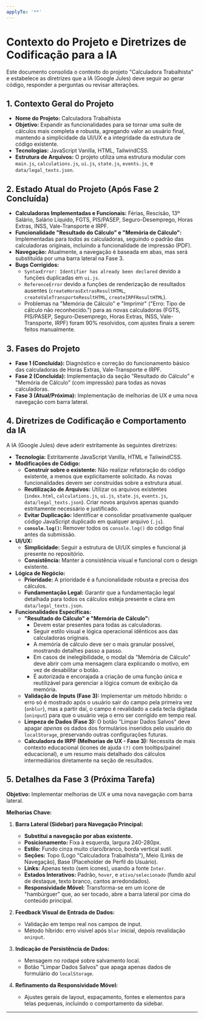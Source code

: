```yaml
---
applyTo: '**'
---
```

# Contexto do Projeto e Diretrizes de Codificação para a IA

Este documento consolida o contexto do projeto "Calculadora Trabalhista" e estabelece as diretrizes que a IA (Google Jules) deve seguir ao gerar código, responder a perguntas ou revisar alterações.

## 1. Contexto Geral do Projeto

*   **Nome do Projeto:** Calculadora Trabalhista
*   **Objetivo:** Expandir as funcionalidades para se tornar uma suíte de cálculos mais completa e robusta, agregando valor ao usuário final, mantendo a simplicidade da UI/UX e a integridade da estrutura de código existente.
*   **Tecnologias:** JavaScript Vanilla, HTML, TailwindCSS.
*   **Estrutura de Arquivos:** O projeto utiliza uma estrutura modular com `main.js`, `calculations.js`, `ui.js`, `state.js`, `events.js`, e `data/legal_texts.json`.

## 2. Estado Atual do Projeto (Após Fase 2 Concluída)

*   **Calculadoras Implementadas e Funcionais:** Férias, Rescisão, 13º Salário, Salário Líquido, FGTS, PIS/PASEP, Seguro-Desemprego, Horas Extras, INSS, Vale-Transporte e IRPF.
*   **Funcionalidade "Resultado do Cálculo" e "Memória de Cálculo":** Implementadas para *todas* as calculadoras, seguindo o padrão das calculadoras originais, incluindo a funcionalidade de impressão (PDF).
*   **Navegação:** Atualmente, a navegação é baseada em abas, mas será substituída por uma barra lateral na Fase 3.
*   **Bugs Corrigidos:**
    *   `SyntaxError: Identifier has already been declared` devido a funções duplicadas em `ui.js`.
    *   `ReferenceError` devido a funções de renderização de resultados ausentes (`createHorasExtrasResultHTML`, `createValeTransporteResultHTML`, `createIRPFResultHTML`).
    *   Problemas na "Memória de Cálculo" e "Imprimir" ("Erro: Tipo de cálculo não reconhecido.") para as novas calculadoras (FGTS, PIS/PASEP, Seguro-Desemprego, Horas Extras, INSS, Vale-Transporte, IRPF) foram 90% resolvidos, com ajustes finais a serem feitos manualmente.

## 3. Fases do Projeto

*   **Fase 1 (Concluída):** Diagnóstico e correção do funcionamento básico das calculadoras de Horas Extras, Vale-Transporte e IRPF.
*   **Fase 2 (Concluída):** Implementação da seção "Resultado do Cálculo" e "Memória de Cálculo" (com impressão) para todas as novas calculadoras.
*   **Fase 3 (Atual/Próxima):** Implementação de melhorias de UX e uma nova navegação com barra lateral.

## 4. Diretrizes de Codificação e Comportamento da IA

A IA (Google Jules) deve aderir estritamente às seguintes diretrizes:

*   **Tecnologia:** Estritamente JavaScript Vanilla, HTML e TailwindCSS.
*   **Modificações de Código:**
    *   **Construir sobre o existente:** Não realizar refatoração do código existente, a menos que explicitamente solicitado. As novas funcionalidades devem ser construídas sobre a estrutura atual.
    *   **Reutilização de Arquivos:** Utilizar os arquivos existentes (`index.html`, `calculations.js`, `ui.js`, `state.js`, `events.js`, `data/legal_texts.json`). Criar novos arquivos apenas quando estritamente necessário e justificado.
    *   **Evitar Duplicação:** Identificar e consolidar proativamente qualquer código JavaScript duplicado em qualquer arquivo (`.js`).
    *   **`console.log()`:** Remover todos os `console.log()` do código final antes da submissão.
*   **UI/UX:**
    *   **Simplicidade:** Seguir a estrutura de UI/UX simples e funcional já presente no repositório.
    *   **Consistência:** Manter a consistência visual e funcional com o design existente.
*   **Lógica de Negócio:**
    *   **Prioridade:** A prioridade é a funcionalidade robusta e precisa dos cálculos.
    *   **Fundamentação Legal:** Garantir que a fundamentação legal detalhada para todos os cálculos esteja presente e clara em `data/legal_texts.json`.
*   **Funcionalidades Específicas:**
    *   **"Resultado do Cálculo" e "Memória de Cálculo":**
        *   Devem estar presentes para todas as calculadoras.
        *   Seguir estilo visual e lógica operacional idênticos aos das calculadoras originais.
        *   A memória de cálculo deve ser o mais granular possível, mostrando detalhes passo a passo.
        *   Em casos de inelegibilidade, o modal da "Memória de Cálculo" deve abrir com uma mensagem clara explicando o motivo, em vez de desabilitar o botão.
        *   É autorizada e encorajada a criação de uma função única e reutilizável para gerenciar a lógica comum de exibição da memória.
    *   **Validação de Inputs (Fase 3):** Implementar um método híbrido: o erro só é mostrado após o usuário sair do campo pela primeira vez (`onblur`), mas a partir daí, o campo é revalidado a cada tecla digitada (`oninput`) para que o usuário veja o erro ser corrigido em tempo real.
    *   **Limpeza de Dados (Fase 3):** O botão "Limpar Dados Salvos" deve apagar *apenas* os dados dos formulários inseridos pelo usuário do `localStorage`, preservando outras configurações futuras.
    *   **Calculadora de IRPF (Melhorias de UX - Fase 3):** Necessita de mais contexto educacional (ícones de ajuda `(?)` com tooltips/painel educacional), e um resumo mais detalhado dos cálculos intermediários diretamente na seção de resultados.

## 5. Detalhes da Fase 3 (Próxima Tarefa)

**Objetivo:** Implementar melhorias de UX e uma nova navegação com barra lateral.

**Melhorias Chave:**

1.  **Barra Lateral (Sidebar) para Navegação Principal:**
    *   **Substitui a navegação por abas existente.**
    *   **Posicionamento:** Fixa à esquerda, largura 240-280px.
    *   **Estilo:** Fundo cinza muito claro/branco, borda vertical sutil.
    *   **Seções:** Topo (Logo "Calculadora Trabalhista"), Meio (Links de Navegação), Base (Placeholder de Perfil do Usuário).
    *   **Links:** Apenas texto (sem ícones), usando a fonte `Inter`.
    *   **Estados Interativos:** Padrão, `hover`, e `ativo/selecionado` (fundo azul de destaque, texto branco, cantos arredondados).
    *   **Responsividade Móvel:** Transforma-se em um ícone de "hambúrguer" que, ao ser tocado, abre a barra lateral por cima do conteúdo principal.

2.  **Feedback Visual de Entrada de Dados:**
    *   Validação em tempo real nos campos de input.
    *   Método híbrido: erro visível após `blur` inicial, depois revalidação `oninput`.

3.  **Indicação de Persistência de Dados:**
    *   Mensagem no rodapé sobre salvamento local.
    *   Botão "Limpar Dados Salvos" que apaga apenas dados de formulário do `localStorage`.

4.  **Refinamento da Responsividade Móvel:**
    *   Ajustes gerais de layout, espaçamento, fontes e elementos para telas pequenas, incluindo o comportamento da sidebar.

---